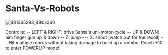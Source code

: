 # Santa-Vs-Robots
![481365293_480x360](https://user-images.githubusercontent.com/83615911/122139967-1f9f4280-ce18-11eb-9923-3628f699e462.png)

Controlls:
-- LEFT & RIGHT: drive Santa's uni-motor-cycle
-- UP & DOWN: aim finger gun up & down
-- Z: jump --- X: shoot (watch out for the recoil)
-- Hit multiple robots without taking damage to build up a combo. Reach +10 to enter POWERUP mode!!
